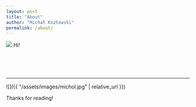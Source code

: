 ```yaml
---
layout: post
title: "About"
author: "Michał Kozłowski"
permalink: /about/
---
```


<img class="post-image-left" src="/m1/assets/images/michol.jpg">
Hi! </br>
</br>
</br>
</br>
</br>

<hr>
![]({{ "/assets/images/michol.jpg" | relative_url }}) 

Thanks for reading!
